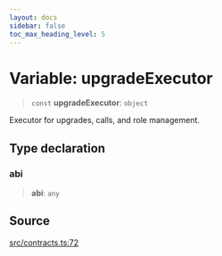 ```yaml
---
layout: docs
sidebar: false
toc_max_heading_level: 5
---
```


# Variable: upgradeExecutor

> `const` **upgradeExecutor**: `object`

Executor for upgrades, calls, and role management.

## Type declaration

### abi

> **abi**: `any`

## Source

[src/contracts.ts:72](https://github.com/anegg0/arbitrum-orbit-sdk/blob/b24cbe9cd68eb30d18566196d2c909bd4086db10/src/contracts.ts#L72)
